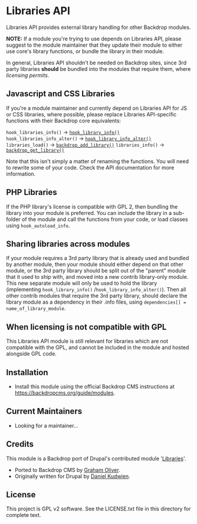 Libraries API
=============

Libraries API provides external library handling for other Backdrop modules.

**NOTE:** If a module you're trying to use depends on Libraries API, please
suggest to the module maintainer that they update their module to either use core's
library functions, or bundle the library in their module.

In general, Libraries API shouldn't be needed on Backdrop sites, since 3rd party
libraries **should** be bundled into the modules that require them, where *licensing
permits*.

Javascript and CSS Libraries
----------------------------

If you're a module maintainer and currently depend on Libraries API for JS or CSS
libraries, where possible, please replace Libraries API-specific functions with
their Backdrop core equivalents:

`hook_libraries_info()` -> [`hook_library_info()`](https://api.backdropcms.org/api/backdrop/core%21modules%21system%21system.api.php/function/hook_library_info/1)
`hook_libraries_info_alter()` -> [`hook_library_info_alter()`](https://api.backdropcms.org/api/backdrop/core%21modules%21system%21system.api.php/function/hook_library_info_alter/1)
`libraries_load()` -> [`backdrop_add_library()`](https://api.backdropcms.org/api/backdrop/core%21includes%21common.inc/function/backdrop_add_library/1)
`libraries_info()` -> [`backdrop_get_library()`](https://api.backdropcms.org/api/backdrop/core%21includes%21common.inc/function/backdrop_get_library/1)

Note that this isn't simply a matter of renaming the functions. You will need to
rewrite some of your code. Check the API documentation for more information.

PHP Libraries
-------------

If the PHP library's license is compatible with GPL 2, then bundling the library
into your module is preferred. You can include the library in a sub-folder of the
module and call the functions from your code, or load classes using
`hook_autoload_info`.

Sharing libraries across modules
--------------------------------

If your module requires a 3rd party library that is already used and bundled by
another module, then your module should either depend on that other module, or
the 3rd party library should be split out of the "parent" module that it used to
ship with, and moved into a new contrib library-only module. This new separate
module will only be used to hold the library (implementing `hook_library_info()`
/`hook_library_info_alter()`). Then all other contrib modules that require the
3rd party library, should declare the library module as a dependency in their
.info files, using `dependencies[] = name_of_library_module`.

When licensing is not compatible with GPL
-----------------------------------------

This Libraries API module is still relevant for libraries which are not compatible
with the GPL, and cannot be included in the module and hosted alongside GPL code.

Installation
------------

- Install this module using the official Backdrop CMS instructions at
  <https://backdropcms.org/guide/modules>.

Current Maintainers
-------------------

- Looking for a maintainer...

Credits
-------

This module is a Backdrop port of Drupal's contributed module
'[Libraries](https://www.drupal.org/project/libraries)'.

- Ported to Backdrop CMS by [Graham Oliver](https://github.com/Graham-72).
- Originally written for Drupal by [Daniel Kudwien](https://www.drupal.org/u/sun).

License
-------

This project is GPL v2 software. See the LICENSE.txt file in this directory for
complete text.
